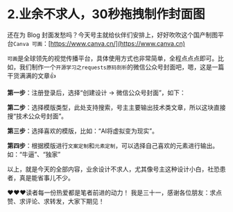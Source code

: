 # 2.业余不求人，30秒拖拽制作封面图

还在为 Blog 封面发愁吗？今天号主就给伙伴们安排上，好好吹吹这个国产制图平台`Canva 可画`：[https://www.canva.cn/](https://www.canva.cn)

`可画`是全球领先的视觉传播平台，具体使用方式也非常简单，全程点点点即可。比如，我们制作一个`开源学习之requests原码剖析`的微信公众号封面吧，嗯，这是一篇干货满满的文章👍

**第一步**：注册登录后，选择“创建设计 -> 微信公众号封面”，如下：

**第二步**：选择模版类型，此处支持搜索，号主主要输出技术类文章，所以这块直接搜“技术公众号封面”。

**第三步**：选择喜欢的模版，比如：“AI将虚拟变为现实”。

**第四步**：根据模版进行`文案定制`和`元素定制`，可以选择自己喜欢的元素进行输出。如：“牛逼”、“独家”

以上，就是今天的全部内容，业余设计不求人，尤其像号主这种设计小白，社恐患者，真是能省事儿不少。

❤️❤️❤️读者每一份热爱都是笔者前进的动力！ 我是三十一，感谢各位朋友：求点赞、求评论、求转发，大家下期见！
